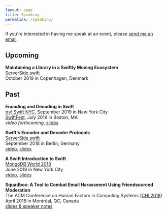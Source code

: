 ```yaml
---
layout: page
title: Speaking
permalink: /speaking/
---
```


If you're interested in having me speak at an event, please [send me an email](mailto:kaitlinmahar@gmail.com).

## Upcoming
**Maintaining a Library in a Swiftly Moving Ecosystem**<br>
[ServerSide.swift](https://www.serversideswift.info/)<br>
October 2019 in Copenhagen, Denmark

## Past
**Encoding and Decoding in Swift**<br>
[try! Swift NYC](https://www.tryswift.co/events/2019/nyc/), September 2019 in New York City<br>
[SwiftFest](https://swiftfest.io/), July 2019 in Boston, MA<br>
*video forthcoming*, [slides](/files/encoding_decoding_slides.pdf)

**Swift's Encoder and Decoder Protocols**<br>
[ServerSide.swift](https://www.serversideswift.info/2018)<br>
September 2018 in Berlin, Germany<br>
[video](https://www.youtube.com/watch?v=yL5Ff5p1hyc), [slides](/files/encoder_decoder_slides.pdf)

**A Swift Introduction to Swift**<br>
[MongoDB World 2018](https://www.mongodb.com/world18)<br>
June 2018 in New York City<br>
[video](https://explore.mongodb.com/mongodb-world-2018/kaitlin-mahar-a-swift-introduction-to-swift), [slides](/files/swift_intro.pdf)

**Squadbox: A Tool to Combat Email Harassment Using Friendsourced Moderation**<br>
The ACM Conference on Human Factors in Computing Systems ([CHI 2018](https://chi2018.acm.org/))<br>
April 2018 in Montréal, QC, Canada<br>
[slides & speaker notes](https://people.csail.mit.edu/axz/squadbox.html)